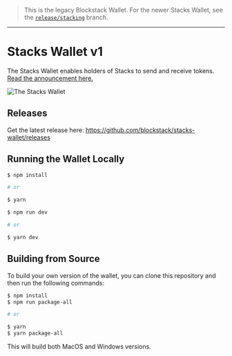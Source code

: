 > This is the legacy Blockstack Wallet. For the newer Stacks Wallet, see the [`release/stacking`](https://github.com/blockstack/stacks-wallet/tree/release/stacking) branch.

------------------------------

# Stacks Wallet v1

The Stacks Wallet enables holders of Stacks to send and receive tokens. [Read the announcement here.](https://blog.blockstack.org/introducing-the-stacks-wallet/)

![The Stacks Wallet](https://file-elonievacp.now.sh/)

## Releases
Get the latest release here: https://github.com/blockstack/stacks-wallet/releases

## Running the Wallet Locally

```bash
$ npm install

# or

$ yarn
```

```bash
$ npm run dev

# or

$ yarn dev
```

## Building from Source
To build your own version of the wallet, you can clone this repository and then run the following commands:

```bash
$ npm install
$ npm run package-all

# or

$ yarn
$ yarn package-all
```

This will build both MacOS and Windows versions.
